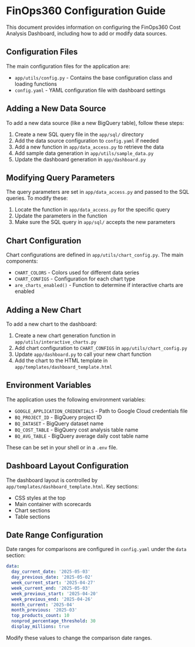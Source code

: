 # FinOps360 Configuration Guide

This document provides information on configuring the FinOps360 Cost Analysis Dashboard, including how to add or modify data sources.

## Configuration Files

The main configuration files for the application are:

- `app/utils/config.py` - Contains the base configuration class and loading functions
- `config.yaml` - YAML configuration file with dashboard settings

## Adding a New Data Source

To add a new data source (like a new BigQuery table), follow these steps:

1. Create a new SQL query file in the `app/sql/` directory
2. Add the data source configuration to `config.yaml` if needed
3. Add a new function in `app/data_access.py` to retrieve the data
4. Add sample data generation in `app/utils/sample_data.py`
5. Update the dashboard generation in `app/dashboard.py`

## Modifying Query Parameters

The query parameters are set in `app/data_access.py` and passed to the SQL queries. To modify these:

1. Locate the function in `app/data_access.py` for the specific query
2. Update the parameters in the function
3. Make sure the SQL query in `app/sql/` accepts the new parameters

## Chart Configuration

Chart configurations are defined in `app/utils/chart_config.py`. The main components:

- `CHART_COLORS` - Colors used for different data series
- `CHART_CONFIGS` - Configuration for each chart type
- `are_charts_enabled()` - Function to determine if interactive charts are enabled

## Adding a New Chart

To add a new chart to the dashboard:

1. Create a new chart generation function in `app/utils/interactive_charts.py`
2. Add chart configuration to `CHART_CONFIGS` in `app/utils/chart_config.py`
3. Update `app/dashboard.py` to call your new chart function
4. Add the chart to the HTML template in `app/templates/dashboard_template.html`

## Environment Variables

The application uses the following environment variables:

- `GOOGLE_APPLICATION_CREDENTIALS` - Path to Google Cloud credentials file
- `BQ_PROJECT_ID` - BigQuery project ID
- `BQ_DATASET` - BigQuery dataset name
- `BQ_COST_TABLE` - BigQuery cost analysis table name
- `BQ_AVG_TABLE` - BigQuery average daily cost table name

These can be set in your shell or in a `.env` file.

## Dashboard Layout Configuration

The dashboard layout is controlled by `app/templates/dashboard_template.html`. Key sections:

- CSS styles at the top
- Main container with scorecards
- Chart sections
- Table sections

## Date Range Configuration

Date ranges for comparisons are configured in `config.yaml` under the `data` section:

```yaml
data:
  day_current_date: '2025-05-03'
  day_previous_date: '2025-05-02'
  week_current_start: '2025-04-27'
  week_current_end: '2025-05-03'
  week_previous_start: '2025-04-20'
  week_previous_end: '2025-04-26'
  month_current: '2025-04'
  month_previous: '2025-03'
  top_products_count: 10
  nonprod_percentage_threshold: 30
  display_millions: true
```

Modify these values to change the comparison date ranges.